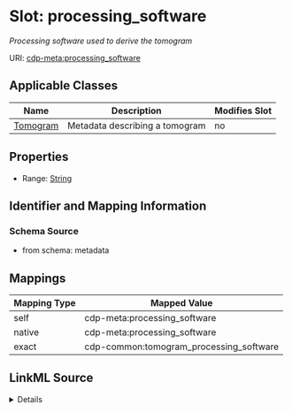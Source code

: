 

# Slot: processing_software


_Processing software used to derive the tomogram_



URI: [cdp-meta:processing_software](metadataprocessing_software)



<!-- no inheritance hierarchy -->





## Applicable Classes

| Name | Description | Modifies Slot |
| --- | --- | --- |
| [Tomogram](Tomogram.md) | Metadata describing a tomogram |  no  |







## Properties

* Range: [String](String.md)





## Identifier and Mapping Information







### Schema Source


* from schema: metadata




## Mappings

| Mapping Type | Mapped Value |
| ---  | ---  |
| self | cdp-meta:processing_software |
| native | cdp-meta:processing_software |
| exact | cdp-common:tomogram_processing_software |




## LinkML Source

<details>
```yaml
name: processing_software
description: Processing software used to derive the tomogram
from_schema: metadata
exact_mappings:
- cdp-common:tomogram_processing_software
rank: 1000
alias: processing_software
owner: Tomogram
domain_of:
- Tomogram
range: string
inlined: true
inlined_as_list: true

```
</details>